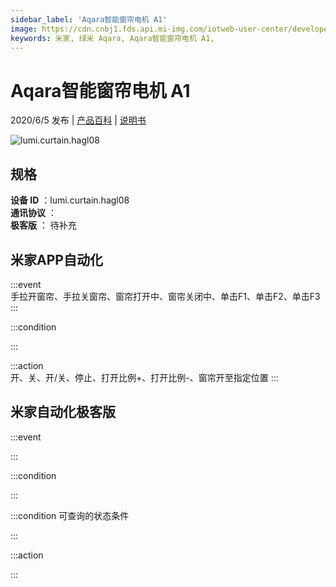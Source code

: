 ```yaml
---
sidebar_label: 'Aqara智能窗帘电机 A1'
image: https://cdn.cnbj1.fds.api.mi-img.com/iotweb-user-center/developer_1678870952610D7TnHyPD.png?GalaxyAccessKeyId=AKVGLQWBOVIRQ3XLEW&Expires=9223372036854775807&Signature=NUUBA6MEVyEq7V0ty1/B3gzTXEE=
keywords: 米家, 绿米 Aqara, Aqara智能窗帘电机 A1, 
---
```

# Aqara智能窗帘电机 A1

2020/6/5 发布 | [产品百科](https://home.mi.com/webapp/content/baike/product/index.html?model=lumi.curtain.hagl08/) | [说明书](https://home.mi.com/views/introduction.html?model=lumi.curtain.hagl08&region=cn)

![lumi.curtain.hagl08](https://cdn.cnbj1.fds.api.mi-img.com/iotweb-user-center/developer_1678870952610D7TnHyPD.png?GalaxyAccessKeyId=AKVGLQWBOVIRQ3XLEW&Expires=9223372036854775807&Signature=NUUBA6MEVyEq7V0ty1/B3gzTXEE=)

## 规格  
> 
**设备 ID** ：lumi.curtain.hagl08  
**通讯协议** ：  
**极客版**  ： 待补充 


## 米家APP自动化  

:::event  
手拉开窗帘、手拉关窗帘、窗帘打开中、窗帘关闭中、单击F1、单击F2、单击F3
:::

:::condition  

:::

:::action   
开、关、开/关、停止、打开比例+、打开比例-、窗帘开至指定位置
:::

## 米家自动化极客版  

:::event  

:::

:::condition  

:::

:::condition 可查询的状态条件  

:::

:::action  

:::

        

